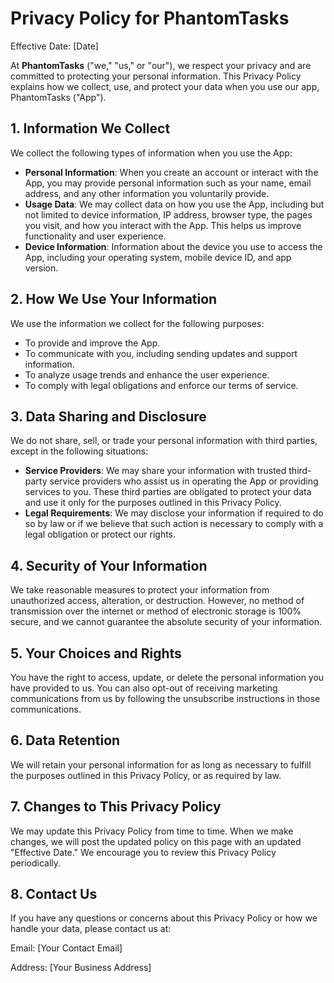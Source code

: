 
# Privacy Policy for PhantomTasks

Effective Date: [Date]

At **PhantomTasks** ("we," "us," or "our"), we respect your privacy and are committed to protecting your personal information. This Privacy Policy explains how we collect, use, and protect your data when you use our app, PhantomTasks ("App").

## 1. Information We Collect

We collect the following types of information when you use the App:

- **Personal Information**: When you create an account or interact with the App, you may provide personal information such as your name, email address, and any other information you voluntarily provide.
- **Usage Data**: We may collect data on how you use the App, including but not limited to device information, IP address, browser type, the pages you visit, and how you interact with the App. This helps us improve functionality and user experience.
- **Device Information**: Information about the device you use to access the App, including your operating system, mobile device ID, and app version.

## 2. How We Use Your Information

We use the information we collect for the following purposes:

- To provide and improve the App.
- To communicate with you, including sending updates and support information.
- To analyze usage trends and enhance the user experience.
- To comply with legal obligations and enforce our terms of service.

## 3. Data Sharing and Disclosure

We do not share, sell, or trade your personal information with third parties, except in the following situations:

- **Service Providers**: We may share your information with trusted third-party service providers who assist us in operating the App or providing services to you. These third parties are obligated to protect your data and use it only for the purposes outlined in this Privacy Policy.
- **Legal Requirements**: We may disclose your information if required to do so by law or if we believe that such action is necessary to comply with a legal obligation or protect our rights.

## 4. Security of Your Information

We take reasonable measures to protect your information from unauthorized access, alteration, or destruction. However, no method of transmission over the internet or method of electronic storage is 100% secure, and we cannot guarantee the absolute security of your information.

## 5. Your Choices and Rights

You have the right to access, update, or delete the personal information you have provided to us. You can also opt-out of receiving marketing communications from us by following the unsubscribe instructions in those communications.

## 6. Data Retention

We will retain your personal information for as long as necessary to fulfill the purposes outlined in this Privacy Policy, or as required by law.

## 7. Changes to This Privacy Policy

We may update this Privacy Policy from time to time. When we make changes, we will post the updated policy on this page with an updated "Effective Date." We encourage you to review this Privacy Policy periodically.

## 8. Contact Us

If you have any questions or concerns about this Privacy Policy or how we handle your data, please contact us at:

Email: [Your Contact Email]

Address: [Your Business Address]
